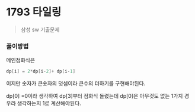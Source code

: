 # 1793 타일링
> 삼성 sw 기출문제

### 풀이방법

메인점화식은 

~~~c++
dp[i] = 2*dp[i-2]+ dp[i-1]
~~~

이지만 숫자가 큰숫자의 덧셈이라 큰수의 더하기를 구현해야된다.

dp[0] =0이라 생각하여 dp[3]부터 점화식 돌렸는데 dp[0]은 아무것도 없는 1가지 경우라 생각하는지 1로 계산해야된다.